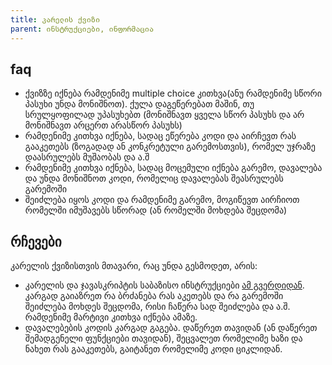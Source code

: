 ```yaml
---
title: კარელის ქვიზი
parent: ინსტრუქციები, ინფორმაცია
---
```


## faq
- ქვიზზე იქნება რამდენიმე multiple choice კითხვა(ანუ რამდენიმე სწორი პასუხი უნდა მონიშნოთ). ქულა დაგეწერებათ მაშინ, თუ სრულყოფილად უპასუხებთ (მონიშნავთ ყველა სწორ პასუხს და არ მონიშნავთ არცერთ არასწორ პასუხს)
- რამდენიმე კითხვა იქნება, სადაც ეწერება კოდი და აირჩევთ რას გააკეთებს (ზოგადად ან კონკრეტული გარემოსთვის), რომელ უჯრაზე დაასრულებს მუშაობას და ა.შ
- რამდენიმე კითხვა იქნება, სადაც მოცემული იქნება გარემო, დავალება და უნდა მონიშნოთ კოდი, რომელიც დავალებას შეასრულებს გარემოში
- შეიძლება იყოს კოდი და რამდენიმე გარემო, მოგიწევთ აირჩიოთ რომელში იმუშავებს სწორად (ან რომელში მოხდება შეცდომა)

## რჩევები
კარელის ქვიზისთვის მთავარი, რაც უნდა გესმოდეთ, არის:
- კარელის და ჯავასკრიპტის საბაზისო ინსტრუქციები [ამ გვერდიდან](/content/resources/karel_reference). კარგად გაიაზრეთ რა ბრძანება რას აკეთებს და რა გარემოში შეიძლება მოხდეს შეცდომა, რისი ჩაწერა სად შეიძლება და ა.შ. რამდენიმე მარტივი კითხვა იქნება ამაზე.
- დავალებების კოდის კარგად გაგება. დაწერეთ თავიდან (ან დაწერეთ  შემადგენელი ფუნქციები თავიდან), შეცვალეთ რომელიმე ხაზი და ნახეთ რას გააკეთებს, გაიტანეთ რომელიმე კოდი ციკლიდან.